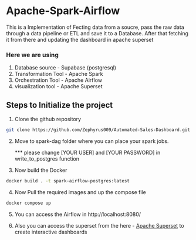 # Apache-Spark-Airflow


This is a Implementation of Fecting data from a soucre, pass the raw data through a data pipeline or ETL and save it to a Database. After that fetching it from there and updating the dashboard in apache superset

### Here we are using 

1. Database source - Supabase (postgresql)
2. Transformation Tool - Apache Spark
3. Orchestration Tool - Apache Airflow
4. visualization tool - Apache Superset

## Steps to Initialize the project

1. Clone the github repository

```bash
git clone https://github.com/Zephyrus009/Automated-Sales-Dashboard.git
```

2. Move to spark-dag folder where you can place your spark jobs.

    *** please change [YOUR USER] and [YOUR PASSWORD] in write_to_postgres function

3. Now build the Docker 

```bash
docker build . -t spark-airflow-postgres:latest
```

4. Now Pull the required images and up the compose file

```bash
docker compose up
```

5. You can access the Airflow in http://localhost:8080/

6. Also you can access the superset from the here - [Apache Superset](https://github.com/apache/superset) to create interactive dashboards


